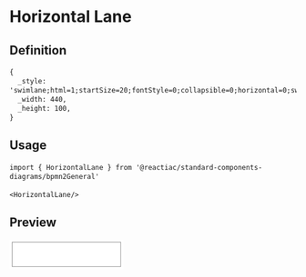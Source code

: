 # Horizontal Lane

## Definition

```
{
  _style: 'swimlane;html=1;startSize=20;fontStyle=0;collapsible=0;horizontal=0;swimlaneLine=0;fillColor=none;whiteSpace=wrap;',
  _width: 440,
  _height: 100,
}
```

## Usage

```
import { HorizontalLane } from '@reactiac/standard-components-diagrams/bpmn2General'

<HorizontalLane/>
```

## Preview

<img src="./horizontal-lane.png" width="200"/>
